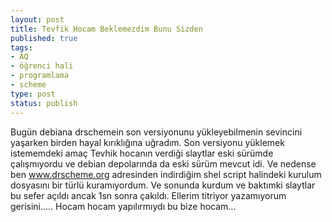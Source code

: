 ```yaml
---
layout: post
title: Tevfik Hocam Beklemezdim Bunu Sizden
published: true
tags:
- AQ
- öğrenci hali
- programlama
- scheme
type: post
status: publish
---
```

Bugün debiana drschemein son versiyonunu yükleyebilmenin sevincini yaşarken birden hayal kırıklığına uğradım. Son versiyonu yüklemek istememdeki amaç Tevhik hocanın verdiği slaytlar eski sürümde çalışmıyordu ve debian depolarında da eski sürüm mevcut idi. Ve nedense ben www.drscheme.org adresinden indirdiğim shel script halindeki kurulum dosyasını bir türlü kuramıyordum. Ve sonunda kurdum ve baktımki slaytlar bu sefer açıldı ancak 1sn sonra çakıldı. Ellerim titriyor yazamıyorum gerisini..... Hocam hocam yapılırmıydı bu bize hocam...
